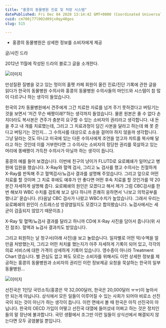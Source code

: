 ```yaml
---
title: "홍콩의 동물병원 진료 및 처방 시스템"
datePublished: Fri Dec 04 2020 13:14:42 GMT+0000 (Coordinated Universal Time)
cuid: cm700j77l002d09jx0qy40gos
slug: 515

---
```



- 홍콩의 동물병원은 상세한 정보를 소비자에게 제공

글/사진 드라

2012년 11월에 작성된 드라의 블로그 글을 소개한다.

![이미지](https://cdn.hashnode.com/res/hashnode/image/upload/v1739249978770/099ad476-65ff-464c-9cf8-1612cf66b524.png)

만성질환 질병을 갖고 있는 멍이의 홀펫 카페 회원이 올린 진료/진단 기록에 관한 글을 읽다가 한국의 동물병원 수의사와 홍콩의 동물병원 수의사들의 마인드와 시스템이 참 많이 다르구나 하는 생각이 들었습니다.

한국의 2차 동물병원에서 견주에게 그간 치료한 자료를 넘겨 주기 못하겠다고 버팅기는 것을 보면서 ‘저건 무슨 배짱이래?’하는 생각까지 들었습니다. 물론 원본은 줄 수 없다 손 치더라도 복사본은 견주가 충분히 요구할 수 있는 소비자의 권리라고 생각합니다. 내 돈을 주고 내 개를 치료했는데, 그리고 그 치료과정이 담긴 사본을 달라고 하는데 왜 못 준다고 버팅기는 것인지… 그 수의사를 대상으로 소송을 걸어야 하지 않을까 생각합니다. 그냥 달라는 것도 아니고 미국에 있는 다른 수의사에게 조언을 얻고자 챠트를 복사해 달라고 하는 것인데 이를 거부한다면 그 수의사는 소비자의 정당한 권리를 묵살하고 있는 머리에 똥배짱이 가득찬 수의사가 아닐까 하는 생각이 듭니다.

홍콩의 예를 들어 보겠습니다. 이번에 친구의 냥이가 FLUTD로 요로폐쇄가 일어났고 병원에 입원을 했습니다. X-Ray와 혈액 검사, 그리고 뇨 검사를 했고 수의사는 친절하게 X-Ray를 판독해 주고 혈액검사/뇨검사 결과를 설명해 주었습니다. 그리고 앞으로 어떤 치료를 할 것이며 그 치료 후에도 예후가 안 좋다면 어떤 후속 치료를 할 것인가를 약 20분간 자세하게 설명해 줍다. 요로폐쇄의 원인은 모겠다고 해서 제가 그럼 CBC검사를 한번 해보자 WBC 수치를 검토해 보고 싶다 하니까 흔쾌히 응하면서 ‘나보고 의학공부를 했나고’ 묻습니다. (다음날 CBC 검사가 나왔고 WBC수치가 높았습니다. 그래서 우리는 요로폐쇄의 원인이 스트레스성 방광염일지도 모겠다고 합의봤습니다. 뇨검사에서는 세균이 검출되지 않았기 때문이죠.)

X-Ray 및 혈액/뇨검사 결과를 달라고 하니까 CD에 X-Ray 사진을 담아서 줍니다(위 사진 참조). 혈액과 뇨검사 결과치도 받았습니다.

그리고 퇴원하는 날 청구서(아래 사진)을 보고 놀랐습니다. 일자별로 어떤 약/수액을 얼만큼 처방했는지, 그리고 어떤 처치를 했는지가 아주 자세하게 기록이 되어 있고, 각각의 의료 서비스에 대한 가격이 상세하게 기록어 있습니다. 영수증이 아니라 Treatment Chart 였습니다. 별 관심도 없고 봐도 모르는 소비자를 위해서도 이런 상세한 정보를 제공하는 홍콩의 동물병원과 소비자의 권리인 이런 정보제공 요청을 묵살하는 한국의 일부 동물병원…

![이미지](https://cdn.hashnode.com/res/hashnode/image/upload/v1739249980712/20315564-1d1f-4974-b58e-868257a69d37.png)

선진국은 1인당 국민소득(홍콩은 약 32,000달러, 한국은 20,000달러 ㅠㅠ)이 높아서만 되는게 아닙니다. 상식에서 모든 일들이 이루어질 수 있는 사회가 되어야 비로소 선진국이 되는 것이 아닌가 하는 생각이 듭니다. 이런 면에서 볼 때 한국은 아직 선진국이 아닙니다. 한국의 OECD 가입이 어떻고 선진국 대열에 들어섰네 어쩌고 하는 것은 정치인들의 말 장난에 불과합니다. 국민 생활에서 조그만 이런 일들이 상식선에서 해결되지 않는다면 모두 공염불일 뿐입니다.